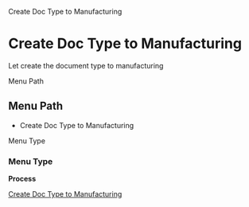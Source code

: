 
Create Doc Type to Manufacturing
# Create Doc Type to Manufacturing


Let create the document type to manufacturing

Menu Path
## Menu Path



- Create Doc Type to Manufacturing

Menu Type
### Menu Type

**Process**


[Create Doc Type to Manufacturing](../../functional-guide/window/process-pp_create-doctype.md)